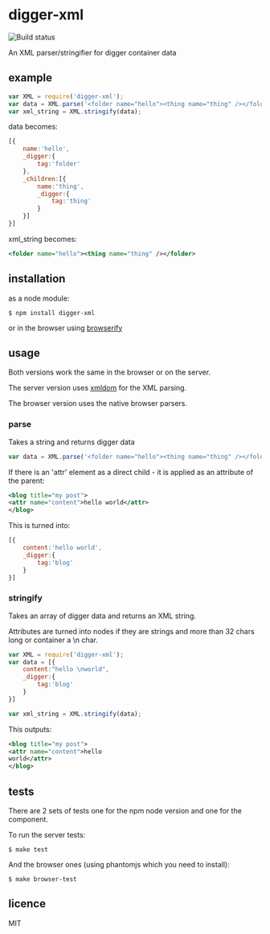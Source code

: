 digger-xml
==========

![Build status](https://api.travis-ci.org/binocarlos/digger-xml.png)

An XML parser/stringifier for digger container data

## example

```js
var XML = require('digger-xml');
var data = XML.parse('<folder name="hello"><thing name="thing" /></folder>');
var xml_string = XML.stringify(data);
```

data becomes:

```js
[{
	name:'hello',
	_digger:{
		tag:'folder'
	},
	_children:[{
		name:'thing',
		_digger:{
			tag:'thing'
		}
	}]
}]
```

xml_string becomes:

```xml
<folder name="hello"><thing name="thing" /></folder>
```

## installation

as a node module:

```
$ npm install digger-xml
```

or in the browser using [browserify](https://github.com/substack/node-browserify)

## usage

Both versions work the same in the browser or on the server.

The server version uses [xmldom](https://github.com/jindw/xmldom) for the XML parsing.

The browser version uses the native browser parsers.

### parse
Takes a string and returns digger data

```js
var data = XML.parse('<folder name="hello"><thing name="thing" /></folder>');
```

If there is an 'attr' element as a direct child - it is applied as an attribute of the parent:


```xml
<blog title="my post">
<attr name="content">hello world</attr>
</blog>
```

This is turned into:

```js
[{
	content:'hello world',
	_digger:{
		tag:'blog'
	}
}]
```

### stringify
Takes an array of digger data and returns an XML string.

Attributes are turned into nodes if they are strings and more than 32 chars long or container a \n char.

```js
var XML = require('digger-xml');
var data = [{
	content:"hello \nworld",
	_digger:{
		tag:'blog'
	}
}]

var xml_string = XML.stringify(data);
```

This outputs:

```xml
<blog title="my post">
<attr name="content">hello 
world</attr>
</blog>
```

## tests

There are 2 sets of tests one for the npm node version and one for the component.

To run the server tests:

```
$ make test
```

And the browser ones (using phantomjs which you need to install):

```
$ make browser-test
```

## licence

MIT

